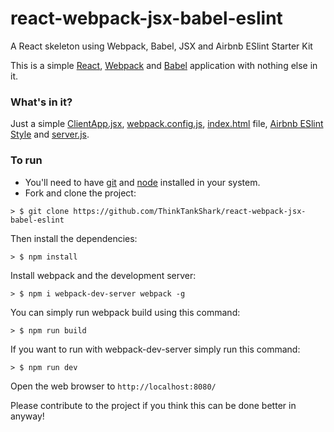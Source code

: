# react-webpack-jsx-babel-eslint
A React skeleton using Webpack, Babel, JSX and Airbnb ESlint Starter Kit

This is a simple [React](https://facebook.github.io/react/), [Webpack](http://webpack.github.io/) and [Babel](https://babeljs.io/) application with nothing else in it.

### What's in it?

Just a simple [ClientApp.jsx](./js/ClientApp.jsx), [webpack.config.js](./webpack.config.js), [index.html](./index.html) file, [Airbnb ESlint Style](./eslintrc) and [server.js](./server.js).

### To run

* You'll need to have [git](https://git-scm.com/) and [node](https://nodejs.org/en/) installed in your system.
* Fork and clone the project:

```
> $ git clone https://github.com/ThinkTankShark/react-webpack-jsx-babel-eslint
```

Then install the dependencies:

```
> $ npm install
```

Install webpack and the development server:

```
> $ npm i webpack-dev-server webpack -g
```

You can simply run webpack build using this command: 

```
> $ npm run build
```

If you want to run with webpack-dev-server simply run this command: 

```
> $ npm run dev
```

Open the web browser to `http://localhost:8080/`

Please contribute to the project if you think this can be done better in anyway!
